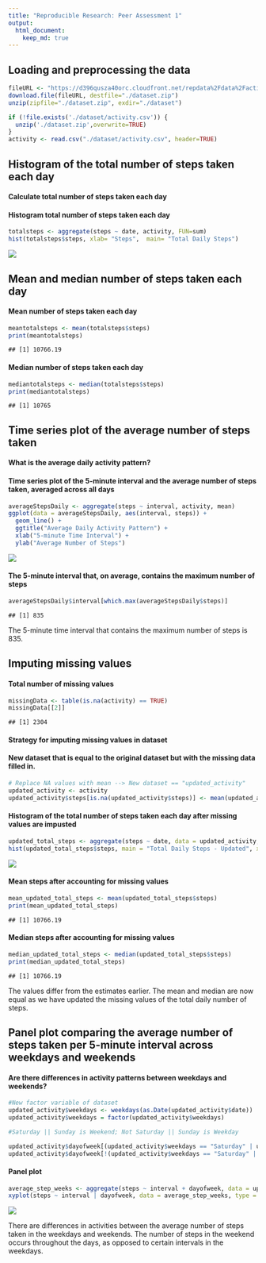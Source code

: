 ```yaml
---
title: "Reproducible Research: Peer Assessment 1"
output: 
  html_document:
    keep_md: true
---
```


## Loading and preprocessing the data

```r
fileURL <- "https://d396qusza40orc.cloudfront.net/repdata%2Fdata%2Factivity.zip"
download.file(fileURL, destfile="./dataset.zip")
unzip(zipfile="./dataset.zip", exdir="./dataset")

if (!file.exists('./dataset/activity.csv')) {
  unzip('./dataset.zip',overwrite=TRUE)
}
activity <- read.csv("./dataset/activity.csv", header=TRUE)
```

## Histogram of the total number of steps taken each day
#### Calculate total number of steps taken each day
#### Histogram total number of steps taken each day

```r
totalsteps <- aggregate(steps ~ date, activity, FUN=sum)
hist(totalsteps$steps, xlab= "Steps",  main= "Total Daily Steps")
```

![](PA1_template_files/figure-html/unnamed-chunk-2-1.png)<!-- -->

## Mean and median number of steps taken each day

#### Mean number of steps taken each day

```r
meantotalsteps <- mean(totalsteps$steps)
print(meantotalsteps)
```

```
## [1] 10766.19
```

#### Median number of steps taken each day

```r
mediantotalsteps <- median(totalsteps$steps)
print(mediantotalsteps)
```

```
## [1] 10765
```

## Time series plot of the average number of steps taken
#### What is the average daily activity pattern?
#### Time series plot of the 5-minute interval and the average number of steps taken, averaged across all days


```r
averageStepsDaily <- aggregate(steps ~ interval, activity, mean)
ggplot(data = averageStepsDaily, aes(interval, steps)) +
  geom_line() +
  ggtitle("Average Daily Activity Pattern") +
  xlab("5-minute Time Interval") +
  ylab("Average Number of Steps")
```

![](PA1_template_files/figure-html/unnamed-chunk-5-1.png)<!-- -->

#### The 5-minute interval that, on average, contains the maximum number of steps

```r
averageStepsDaily$interval[which.max(averageStepsDaily$steps)]
```

```
## [1] 835
```
The 5-minute time interval that contains the maximum number of steps is 835.

## Imputing missing values

#### Total number of missing values

```r
missingData <- table(is.na(activity) == TRUE)
missingData[[2]]
```

```
## [1] 2304
```

#### Strategy for imputing missing values in dataset
#### New dataset that is equal to the original dataset but with the missing data filled in.

```r
# Replace NA values with mean --> New dataset == "updated_activity"
updated_activity <- activity
updated_activity$steps[is.na(updated_activity$steps)] <- mean(updated_activity$steps, na.rm = T)
```

#### Histogram of the total number of steps taken each day after missing values are impusted

```r
updated_total_steps <- aggregate(steps ~ date, data = updated_activity, sum)
hist(updated_total_steps$steps, main = "Total Daily Steps - Updated", xlab = "Steps")
```

![](PA1_template_files/figure-html/unnamed-chunk-9-1.png)<!-- -->

#### Mean steps after accounting for missing values

```r
mean_updated_total_steps <- mean(updated_total_steps$steps)
print(mean_updated_total_steps)
```

```
## [1] 10766.19
```

#### Median steps after accounting for missing values

```r
median_updated_total_steps <- median(updated_total_steps$steps)
print(median_updated_total_steps)
```

```
## [1] 10766.19
```

The values differ from the estimates earlier. The mean and median are now equal as we have updated the missing values of the total daily number of steps. 

## Panel plot comparing the average number of steps taken per 5-minute interval across weekdays and weekends

#### Are there differences in activity patterns between weekdays and weekends?


```r
#New factor variable of dataset
updated_activity$weekdays <- weekdays(as.Date(updated_activity$date))
updated_activity$weekdays = factor(updated_activity$weekdays)

#Saturday || Sunday is Weekend; Not Saturday || Sunday is Weekday

updated_activity$dayofweek[(updated_activity$weekdays == "Saturday" | updated_activity$weekdays == "Sunday")] <- "weekend"
updated_activity$dayofweek[!(updated_activity$weekdays == "Saturday" | updated_activity$weekdays == "Sunday")] <- "weekdays"
```

#### Panel plot

```r
average_step_weeks <- aggregate(steps ~ interval + dayofweek, data = updated_activity, mean)
xyplot(steps ~ interval | dayofweek, data = average_step_weeks, type = "l", layout = c(1, 2), xlab = "Interval", ylab = "Number of steps", main = "Average Number of Steps Among Weekdays and Weekends")
```

![](PA1_template_files/figure-html/unnamed-chunk-13-1.png)<!-- -->

There are differences in activities between the average number of steps taken in the weekdays and weekends. The number of steps in the weekend occurs throughout the days, as opposed to certain intervals in the weekdays. 
